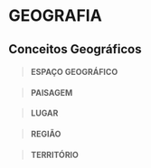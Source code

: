 # GEOGRAFIA

## Conceitos Geográficos

> #### ESPAÇO GEOGRÁFICO

> #### PAISAGEM

> #### LUGAR

> #### REGIÃO

> #### TERRITÓRIO